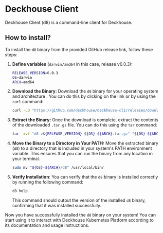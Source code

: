 # Deckhouse Client

Deckhouse Client (d8) is a command-line client for Deckhouse.

## How to install?

To install the `d8` binary from the provided GitHub release link, follow these steps:

1. **Define variables** (`darwin/amd64` in this case, release v0.0.3):
   ```bash
   RELEASE_VERSION=0.0.3
   OS=darwin
   ARCH=amd64

1. **Download the Binary:**
   Download the `d8` binary for your operating system and architecture . You can do this by clicking on the link or by using the `curl` command:
   ```bash
   curl -LO "https://github.com/deckhouse/deckhouse-cli/releases/download/v${RELEASE_VERSION}/d8-v${RELEASE_VERSION}-${OS}-${ARCH}.tar.gz"
   ```

1. **Extract the Binary:**
   Once the download is complete, extract the contents of the downloaded `.tar.gz` file. You can do this using the `tar` command:
   ```bash
   tar -xvf "d8-v${RELEASE_VERSION}-${OS}-${ARCH}.tar.gz" "${OS}-${ARCH}/d8"
   ```

1. **Move the Binary to a Directory in Your PATH:**
   Move the extracted binary (`d8`) to a directory that is included in your system's PATH environment variable. This ensures that you can run the binary from any location in your terminal.
   ```bash
   sudo mv "${OS}-${ARCH}/d8" /usr/local/bin/
   ```

1. **Verify Installation:**
   You can verify that the `d8` binary is installed correctly by running the following command:
   ```bash
   d8 help
   ```

   This command should output the version of the installed `d8` binary, confirming that it was installed successfully.

Now you have successfully installed the `d8` binary on your system! You can start using it to interact with Deckhouse Kubernetes Platform according to its documentation and usage instructions.
